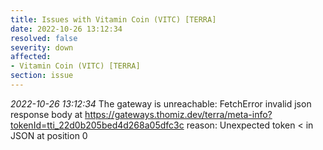 ```yaml
---
title: Issues with Vitamin Coin (VITC) [TERRA]
date: 2022-10-26 13:12:34
resolved: false
severity: down
affected:
- Vitamin Coin (VITC) [TERRA]
section: issue
---
```


*2022-10-26 13:12:34* The gateway is unreachable: FetchError invalid json response body at https://gateways.thomiz.dev/terra/meta-info?tokenId=tti_22d0b205bed4d268a05dfc3c reason: Unexpected token < in JSON at position 0